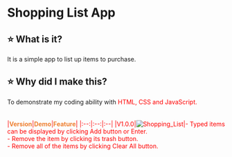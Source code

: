 # Shopping List App
## :star: What is it?
It is a simple app to list up items to purchase. 
</br>
## :star: Why did I make this?
To demonstrate my coding ability with <span style="color:red">HTML, CSS and JavaScript.
</br></br></br>
|**<span style="color:#ee7f30">Version</span>**|**<span style="color:#ee7f30">Demo</span>**|**<span style="color:#ee7f30">Feature</span>**|
|:--:|:--:|:--|
|V1.0.0|![Shopping_List](https://user-images.githubusercontent.com/53497516/155839908-13d0874b-b94b-47bc-bec8-6a5202cc5f63.gif)|- Typed items can be displayed by clicking Add button or Enter.</br>- Remove the item by clicking its trash button.</br>- Remove all of the items by clicking Clear All button.


